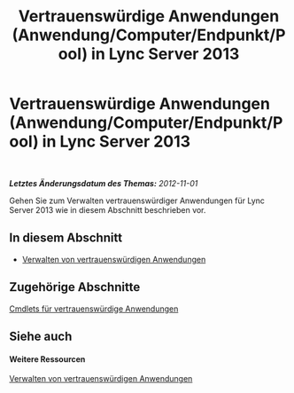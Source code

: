 ﻿---
title: Vertrauenswürdige Anwendungen (Anwendung/Computer/Endpunkt/Pool) in Lync Server 2013
TOCTitle: Vertrauenswürdige Anwendungen (Anwendung/Computer/Endpunkt/Pool) in Lync Server 2013
ms:assetid: 5ec751df-1697-4739-b9e6-f7e23d8c6d54
ms:mtpsurl: https://technet.microsoft.com/de-de/library/JJ688073(v=OCS.15)
ms:contentKeyID: 49890768
ms.date: 05/19/2016
mtps_version: v=OCS.15
ms.translationtype: HT
---

# Vertrauenswürdige Anwendungen (Anwendung/Computer/Endpunkt/Pool) in Lync Server 2013

 

_**Letztes Änderungsdatum des Themas:** 2012-11-01_

Gehen Sie zum Verwalten vertrauenswürdiger Anwendungen für Lync Server 2013 wie in diesem Abschnitt beschrieben vor.

## In diesem Abschnitt

  - [Verwalten von vertrauenswürdigen Anwendungen](lync-server-2013-managing-trusted-applications.md)

## Zugehörige Abschnitte

[Cmdlets für vertrauenswürdige Anwendungen](https://docs.microsoft.com/en-us/powershell/module/skype/?view=skype-ps)

## Siehe auch

#### Weitere Ressourcen

[Verwalten von vertrauenswürdigen Anwendungen](lync-server-2013-managing-trusted-applications.md)

